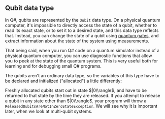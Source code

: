 ## Qubit data type

In Q#, qubits are represented by the `Qubit` data type. On a physical quantum computer, it's impossible to directly access the state of a qubit, whether to read its exact state, or to set it to a desired state, and this data type reflects that. Instead, you can change the state of a qubit using [quantum gates](../SingleQubitGates/SingleQubitGates.ipynb), and extract information about the state of the system using measurements.

That being said, when you run Q# code on a quantum simulator instead of a physical quantum computer, you can use diagnostic functions that allow you to peek at the state of the quantum system. This is very useful both for learning and for debugging small Q# programs.

The qubits aren't an ordinary data type, so the variables of this type have to be declared and initialized ("allocated") a little differently:

Freshly allocated qubits start out in state $|0\\rangle$, and have to be returned to that state by the time they are released. If you attempt to release a qubit in any state other than $|0\\rangle$, your program will throw a `ReleasedQubitsAreNotInZeroStateException`. We will see why it is important later, when we look at multi-qubit systems.
